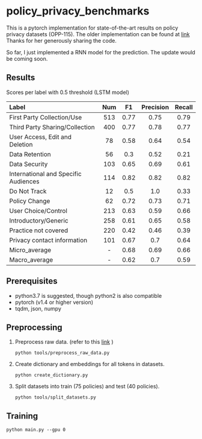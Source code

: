 # policy_privacy_benchmarks
This is a pytorch implementation for state-of-the-art results on policy privacy datasets (OPP-115).
The older implementation can be found at [link](https://github.com/SmartDataAnalytics/Polisis_Benchmark)
Thanks for her generously sharing the code.

So far, I just implemented a RNN model for the prediction. The update would be coming soon.

## Results

Scores per label with 0.5 threshold (LSTM model)

|Label                     |                      Num      |      F1      |       Precision   |   Recall|
|:----                     |:------------------------------:| :-----------: |:------------------:|:--------:| 
First Party Collection/Use       |               513      |      0.77     |     0.75      |     0.79
Third Party Sharing/Collection   |               400      |      0.77     |      0.78    |       0.77
User Access, Edit and Deletion   |               78        |     0.58     |      0.64     |      0.54
Data Retention                   |               56       |      0.3      |      0.52     |      0.21
Data Security                    |               103      |      0.65     |      0.69    |       0.61
International and Specific Audiences   |         114      |      0.82     |      0.82     |      0.82
Do Not Track                         |           12        |     0.5      |      1.0      |      0.33
Policy Change                     |              62       |      0.72     |      0.73     |      0.71
User Choice/Control                |             213      |      0.63      |     0.59      |     0.66
Introductory/Generic               |             258       |     0.61     |      0.65      |     0.58
Practice not covered               |             220      |      0.42     |      0.46     |     0.39
Privacy contact information        |             101      |      0.67      |     0.7       |     0.64
Micro_average                      |             -        |      0.68     |      0.69      |     0.66
Macro_average                    |               -         |     0.62     |      0.7       |     0.59


## Prerequisites
- python3.7 is suggested, though python2 is also compatible
- pytorch (v1.4 or higher version)
- tqdm, json, numpy

## Preprocessing
1. Preprocess raw data. (refer to this [link](https://github.com/SmartDataAnalytics/Polisis_Benchmark/tree/master/raw_data) )
    ```
    python tools/preprocess_raw_data.py
    ```
2. Create dictionary and embeddings for all tokens in datasets.
    ```
    python create_dictionary.py
    ```
3. Split datasets into train (75 policies) and test (40 policies).
    ```
    python tools/split_datasets.py
    ```

## Training

```
python main.py --gpu 0
```

